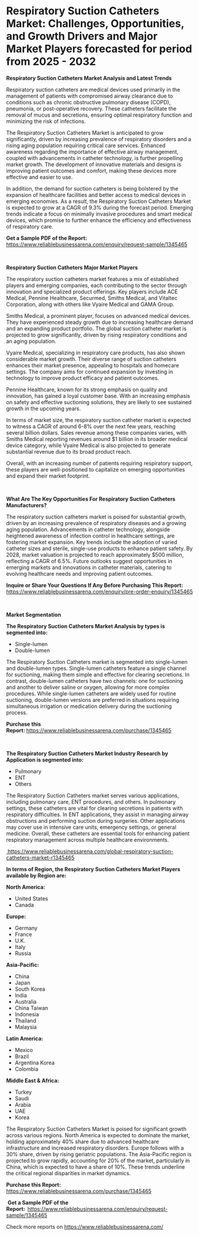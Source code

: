 <p><h1>Respiratory Suction Catheters Market: Challenges, Opportunities, and Growth Drivers and Major Market Players forecasted for period from 2025 - 2032</h1></p><p><strong>Respiratory Suction Catheters Market Analysis and Latest Trends</strong></p>
<p><p>Respiratory suction catheters are medical devices used primarily in the management of patients with compromised airway clearance due to conditions such as chronic obstructive pulmonary disease (COPD), pneumonia, or post-operative recovery. These catheters facilitate the removal of mucus and secretions, ensuring optimal respiratory function and minimizing the risk of infections.</p><p>The Respiratory Suction Catheters Market is anticipated to grow significantly, driven by increasing prevalence of respiratory disorders and a rising aging population requiring critical care services. Enhanced awareness regarding the importance of effective airway management, coupled with advancements in catheter technology, is further propelling market growth. The development of innovative materials and designs is improving patient outcomes and comfort, making these devices more effective and easier to use.</p><p>In addition, the demand for suction catheters is being bolstered by the expansion of healthcare facilities and better access to medical devices in emerging economies. As a result, the Respiratory Suction Catheters Market is expected to grow at a CAGR of 9.3% during the forecast period. Emerging trends indicate a focus on minimally invasive procedures and smart medical devices, which promise to further enhance the efficiency and effectiveness of respiratory care.</p></p>
<p><strong>Get a Sample PDF of the Report:&nbsp;</strong> <a href="https://www.reliablebusinessarena.com/enquiry/request-sample/1345465?utm_campaign=2206&utm_medium=2&utm_source=Github&utm_content=ia&utm_term=04032025&utm_id=respiratory-suction-catheters">https://www.reliablebusinessarena.com/enquiry/request-sample/1345465</a></p>
<p>&nbsp;</p>
<p><strong>Respiratory Suction Catheters Major Market Players</strong></p>
<p><p>The respiratory suction catheters market features a mix of established players and emerging companies, each contributing to the sector through innovation and specialized product offerings. Key players include ACE Medical, Pennine Healthcare, Securmed, Smiths Medical, and Vitaltec Corporation, along with others like Vyaire Medical and GAMA Group. </p><p>Smiths Medical, a prominent player, focuses on advanced medical devices. They have experienced steady growth due to increasing healthcare demand and an expanding product portfolio. The global suction catheter market is projected to grow significantly, driven by rising respiratory conditions and an aging population.</p><p>Vyaire Medical, specializing in respiratory care products, has also shown considerable market growth. Their diverse range of suction catheters enhances their market presence, appealing to hospitals and homecare settings. The company aims for continued expansion by investing in technology to improve product efficacy and patient outcomes.</p><p>Pennine Healthcare, known for its strong emphasis on quality and innovation, has gained a loyal customer base. With an increasing emphasis on safety and effective suctioning solutions, they are likely to see sustained growth in the upcoming years.</p><p>In terms of market size, the respiratory suction catheter market is expected to witness a CAGR of around 6-8% over the next few years, reaching several billion dollars. Sales revenue among these companies varies, with Smiths Medical reporting revenues around $1 billion in its broader medical device category, while Vyaire Medical is also projected to generate substantial revenue due to its broad product reach.</p><p>Overall, with an increasing number of patients requiring respiratory support, these players are well-positioned to capitalize on emerging opportunities and expand their market footprint.</p></p>
<p>&nbsp;</p>
<p><strong>What Are The Key Opportunities For Respiratory Suction Catheters Manufacturers?</strong></p>
<p><p>The respiratory suction catheters market is poised for substantial growth, driven by an increasing prevalence of respiratory diseases and a growing aging population. Advancements in catheter technology, alongside heightened awareness of infection control in healthcare settings, are fostering market expansion. Key trends include the adoption of varied catheter sizes and sterile, single-use products to enhance patient safety. By 2028, market valuation is projected to reach approximately $500 million, reflecting a CAGR of 6.5%. Future outlooks suggest opportunities in emerging markets and innovations in catheter materials, catering to evolving healthcare needs and improving patient outcomes.</p></p>
<p><strong>Inquire or Share Your Questions If Any Before Purchasing This Report:</strong> <a href="https://www.reliablebusinessarena.com/enquiry/pre-order-enquiry/1345465?utm_campaign=2206&utm_medium=2&utm_source=Github&utm_content=ia&utm_term=04032025&utm_id=respiratory-suction-catheters">https://www.reliablebusinessarena.com/enquiry/pre-order-enquiry/1345465</a></p>
<p>&nbsp;</p>
<p><strong>Market Segmentation</strong></p>
<p><strong>The Respiratory Suction Catheters Market Analysis by types is segmented into:</strong></p>
<p><ul><li>Single-lumen</li><li>Double-lumen</li></ul></p>
<p><p>The Respiratory Suction Catheters market is segmented into single-lumen and double-lumen types. Single-lumen catheters feature a single channel for suctioning, making them simple and effective for clearing secretions. In contrast, double-lumen catheters have two channels: one for suctioning and another to deliver saline or oxygen, allowing for more complex procedures. While single-lumen catheters are widely used for routine suctioning, double-lumen versions are preferred in situations requiring simultaneous irrigation or medication delivery during the suctioning process.</p></p>
<p><strong>Purchase this Report:&nbsp;</strong><a href="https://www.reliablebusinessarena.com/purchase/1345465?utm_campaign=2206&utm_medium=2&utm_source=Github&utm_content=ia&utm_term=04032025&utm_id=respiratory-suction-catheters">https://www.reliablebusinessarena.com/purchase/1345465</a></p>
<p>&nbsp;</p>
<p><strong>The Respiratory Suction Catheters Market Industry Research by Application is segmented into:</strong></p>
<p><ul><li>Pulmonary</li><li>ENT</li><li>Others</li></ul></p>
<p><p>The Respiratory Suction Catheters market serves various applications, including pulmonary care, ENT procedures, and others. In pulmonary settings, these catheters are vital for clearing secretions in patients with respiratory difficulties. In ENT applications, they assist in managing airway obstructions and performing suction during surgeries. Other applications may cover use in intensive care units, emergency settings, or general medicine. Overall, these catheters are essential tools for enhancing patient respiratory management across multiple healthcare environments.</p></p>
<p><a href="https://www.reliablebusinessarena.com/global-respiratory-suction-catheters-market-r1345465?utm_campaign=2206&utm_medium=2&utm_source=Github&utm_content=ia&utm_term=04032025&utm_id=respiratory-suction-catheters">&nbsp;https://www.reliablebusinessarena.com/global-respiratory-suction-catheters-market-r1345465</a></p>
<p><strong>In terms of Region, the Respiratory Suction Catheters Market Players available by Region are:</strong></p>
<p>
    <p> <strong> North America: </strong>
        <ul>
            <li>United States</li>
            <li>Canada</li>
        </ul>
        </p> 
    <p> <strong> Europe: </strong>
        <ul>
            <li>Germany</li>
            <li>France</li>
            <li>U.K.</li>
            <li>Italy</li>
            <li>Russia</li>
        </ul>
        </p> 
    <p> <strong> Asia-Pacific: </strong>
        <ul>
            <li>China</li>
            <li>Japan</li>
            <li>South Korea</li>
            <li>India</li>
            <li>Australia</li>
            <li>China Taiwan</li>
            <li>Indonesia</li>
            <li>Thailand</li>
            <li>Malaysia</li>
        </ul>
        </p> 
    <p> <strong> Latin America: </strong>
        <ul>
            <li>Mexico</li>
            <li>Brazil</li>
            <li>Argentina Korea</li>
            <li>Colombia</li>
        </ul>
        </p> 
    <p> <strong> Middle East & Africa: </strong>
        <ul>
            <li>Turkey</li>
            <li>Saudi</li>
            <li>Arabia</li>
            <li>UAE</li>
            <li>Korea</li>
        </ul>
    </p>
    </p>
<p><p>The Respiratory Suction Catheters Market is poised for significant growth across various regions. North America is expected to dominate the market, holding approximately 40% share due to advanced healthcare infrastructure and increased respiratory disorders. Europe follows with a 30% share, driven by rising geriatric populations. The Asia-Pacific region is projected to grow rapidly, accounting for 20% of the market, particularly in China, which is expected to have a share of 10%. These trends underline the critical regional disparities in market dynamics.</p></p>
<p><strong>Purchase this Report: </strong><a href="https://www.reliablebusinessarena.com/purchase/1345465?utm_campaign=2206&utm_medium=2&utm_source=Github&utm_content=ia&utm_term=04032025&utm_id=respiratory-suction-catheters">https://www.reliablebusinessarena.com/purchase/1345465</a></p>
<p>&nbsp;<strong>Get a Sample PDF of the Report:&nbsp;&nbsp;</strong><a href="https://www.reliablebusinessarena.com/enquiry/request-sample/1345465?utm_campaign=2206&utm_medium=2&utm_source=Github&utm_content=ia&utm_term=04032025&utm_id=respiratory-suction-catheters">https://www.reliablebusinessarena.com/enquiry/request-sample/1345465</a></p>
<p><strong></strong></p>
<p>Check more reports on <a href="https://www.reliablebusinessarena.com/?utm_campaign=2206&utm_medium=2&utm_source=Github&utm_content=ia&utm_term=04032025&utm_id=respiratory-suction-catheters">https://www.reliablebusinessarena.com/</a></p>